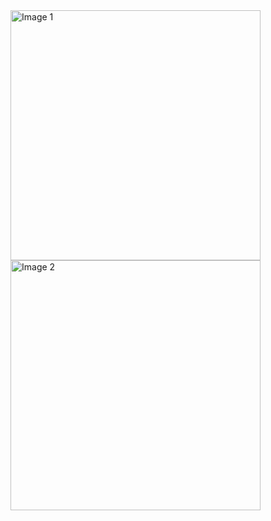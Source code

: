 <img src="https://github.com/Kensukeken/TeX/assets/85637598/94a7b65b-cd7d-4ebd-8c6a-53205d4a66ae" alt="Image 1" width="400" />
<img src="https://github.com/Kensukeken/TeX/assets/85637598/5cbc086c-88fc-4b78-9731-5b6743742833" alt="Image 2" width="400" />
